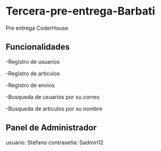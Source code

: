 # Tercera-pre-entrega-Barbati

Pre entrega CoderHouse

## Funcionalidades

-Registro de usuarios

-Registro de articulos

-Registro de envios

-Busqueda de usuarios por su correo

-Busqueda de articulos por su nombre

## Panel de Administrador
usuario: Stefano
contraseña: Sadmin12
